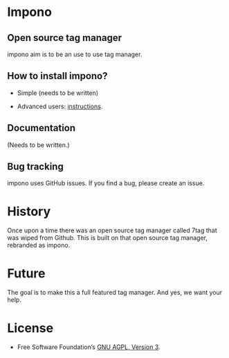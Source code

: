 # Impono

## Open source tag manager

impono aim is to be an use to use tag manager.

## How to install impono?

- Simple (needs to be written)

- Advanced users: [instructions](doc/INSTALLATION.md).

## Documentation

(Needs to be written.)

## Bug tracking
impono uses GitHub issues. If you find a bug, please create an issue.

# History
Once upon a time there was an open source tag manager called 7tag that was
wiped from Github. This is built on that open source tag manager, rebranded as
impono.

# Future
The goal is to make this a full featured tag manager. And yes, we want your
help.

# License
- Free Software Foundation’s [GNU AGPL, Version 3](LICENSE).
